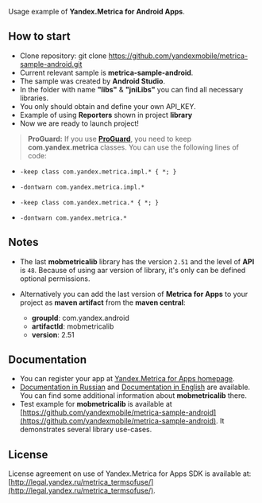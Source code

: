 Usage example of **Yandex.Metrica for Android Apps**.

How to start
------------

*  Clone repository: git clone https://github.com/yandexmobile/metrica-sample-android.git
*  Current relevant sample is **metrica-sample-android**.
*  The sample was created by **Android Studio**.
*  In the folder with name **"libs"** & **"jniLibs"** you can find all necessary libraries.
*  You only should obtain and define your own API_KEY.
*  Example of using **Reporters** shown in project **library**
*  Now we are ready to launch project!

> **ProGuard:**
If you use **[ProGuard](http://developer.android.com/tools/help/proguard.html)**, you need to keep **com.yandex.metrica** classes. You can use the following lines of code:

* `-keep class com.yandex.metrica.impl.* { *; }`
* `-dontwarn com.yandex.metrica.impl.*`

* `-keep class com.yandex.metrica.* { *; }`
* `-dontwarn com.yandex.metrica.*`

Notes
-------------------------------

* The last **mobmetricalib** library has the version `2.51` and the level of **API**  is `48`.  Because of using aar version of library, it's only can be defined optional permissions.

* Alternatively you can add the last version of **Metrica for Apps** to your project as **maven artifact** from the **maven central**:

    * **groupId**: com.yandex.android
    * **artifactId**: mobmetricalib
    * **version**: 2.51

Documentation
---------------------------
* You can register your app at [Yandex.Metrica for Apps homepage](http://appmetrica.yandex.ru/).
* [Documentation in Russian](https://tech.yandex.ru/metrica-mobile-sdk/doc/mobile-sdk-dg/concepts/android-history-docpage/) and [Documentation in English](https://tech.yandex.com/metrica-mobile-sdk/doc/mobile-sdk-dg/concepts/android-history-docpage/) are available. You can find some additional information about **mobmetricalib** there.
* Test example for **mobmetricalib** is available at [https://github.com/yandexmobile/metrica-sample-android](https://github.com/yandexmobile/metrica-sample-android). It demonstrates several library use-cases.

License
---------

License agreement on use of Yandex.Metrica for Apps SDK is available at: [http://legal.yandex.ru/metrica_termsofuse/](http://legal.yandex.ru/metrica_termsofuse/).
